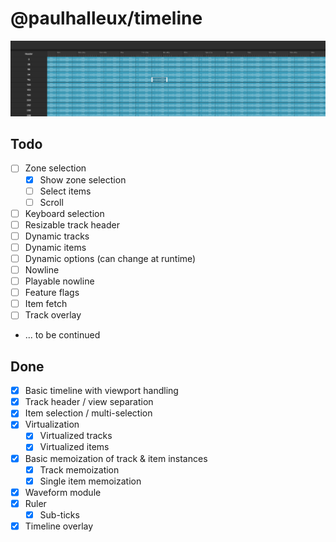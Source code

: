 # @paulhalleux/timeline

![img.png](img.png)

## Todo
- [ ] Zone selection
  - [x] Show zone selection
  - [ ] Select items
  - [ ] Scroll
- [ ] Keyboard selection
- [ ] Resizable track header
- [ ] Dynamic tracks
- [ ] Dynamic items
- [ ] Dynamic options (can change at runtime)
- [ ] Nowline
- [ ] Playable nowline
- [ ] Feature flags
- [ ] Item fetch
- [ ] Track overlay
- ... to be continued

## Done
- [x] Basic timeline with viewport handling
- [x] Track header / view separation
- [x] Item selection / multi-selection
- [x] Virtualization
  - [x] Virtualized tracks
  - [x] Virtualized items
- [x] Basic memoization of track & item instances
  - [x] Track memoization
  - [x] Single item memoization
- [x] Waveform module
- [x] Ruler
  - [x] Sub-ticks
- [x] Timeline overlay